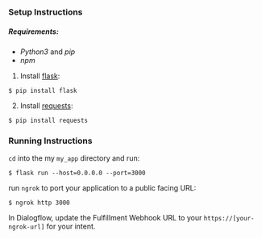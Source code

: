 ### Setup Instructions

##### Requirements:

* *Python3* and *pip*
* *npm*

1. Install [flask](http://flask.pocoo.org):

```
$ pip install flask
```

2. Install [requests](http://docs.python-requests.org/en/master/):

```
$ pip install requests
```

### Running Instructions

`cd` into the my `my_app` directory and run:

```
$ flask run --host=0.0.0.0 --port=3000
```

run `ngrok` to port your application to a public facing URL:

```
$ ngrok http 3000
```

In Dialogflow, update the Fulfillment Webhook URL to your `https://[your-ngrok-url]` for your intent.
